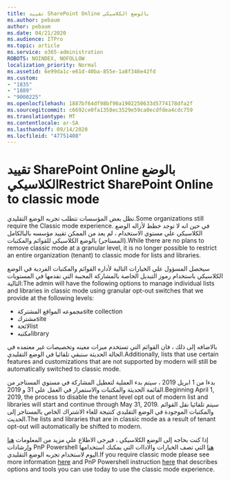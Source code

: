 ```yaml
---
title: تقييد SharePoint Online بالوضع الكلاسيكي
ms.author: pebaum
author: pebaum
ms.date: 04/21/2020
ms.audience: ITPro
ms.topic: article
ms.service: o365-administration
ROBOTS: NOINDEX, NOFOLLOW
localization_priority: Normal
ms.assetid: 6e99da1c-e61d-40ba-855e-1a8f346e42fd
ms.custom:
- "1835"
- "1889"
- "9000225"
ms.openlocfilehash: 1887bf64df98bf90a1902250633d5774178dfa2f
ms.sourcegitcommit: c6692ce0fa1358ec3529e59ca0ecdfdea4cdc759
ms.translationtype: MT
ms.contentlocale: ar-SA
ms.lasthandoff: 09/14/2020
ms.locfileid: "47751408"
---
```

# <a name="restrict-sharepoint-online-to-classic-mode"></a><span data-ttu-id="63735-102">تقييد SharePoint Online بالوضع الكلاسيكي</span><span class="sxs-lookup"><span data-stu-id="63735-102">Restrict SharePoint Online to classic mode</span></span>

<span data-ttu-id="63735-103">تظل بعض المؤسسات تتطلب تجربه الوضع التقليدي.</span><span class="sxs-lookup"><span data-stu-id="63735-103">Some organizations still require the Classic mode experience.</span></span> <span data-ttu-id="63735-104">في حين انه لا توجد خطط لأزاله الوضع الكلاسيكي علي مستوي الاستخدام ، لم يعد من الممكن تقييد مؤسسه بالبالكامل (المستاجر) بالوضع الكلاسيكي للقوائم والمكتبات.</span><span class="sxs-lookup"><span data-stu-id="63735-104">While there are no plans to remove classic mode at a granular level, it is no longer possible to restrict an entire organization (tenant) to classic mode for lists and libraries.</span></span>

<span data-ttu-id="63735-105">سيحصل المسؤول علي الخيارات التالية لأداره القوائم والمكتبات الفردية في الوضع الكلاسيكي باستخدام رموز التبديل الخاصة بالمشاركة المحببة التي نقدمها في المستويات التالية:</span><span class="sxs-lookup"><span data-stu-id="63735-105">The admin will have the following options to manage individual lists and libraries in classic mode using granular opt-out switches that we provide at the following levels:</span></span>

- <span data-ttu-id="63735-106">مجموعه المواقع المشتركة</span><span class="sxs-lookup"><span data-stu-id="63735-106">site collection</span></span>
- <span data-ttu-id="63735-107">مشترك</span><span class="sxs-lookup"><span data-stu-id="63735-107">site</span></span>
- <span data-ttu-id="63735-108">لائحة</span><span class="sxs-lookup"><span data-stu-id="63735-108">list</span></span>
- <span data-ttu-id="63735-109">مكتبه</span><span class="sxs-lookup"><span data-stu-id="63735-109">library</span></span>

<span data-ttu-id="63735-110">بالاضافه إلى ذلك ، فان القوائم التي تستخدم ميزات معينه وتخصيصات غير معتمده في الحالة الحديثة ستبقي تلقائيا في الوضع التقليدي.</span><span class="sxs-lookup"><span data-stu-id="63735-110">Additionally, lists that use certain features and customizations that are not supported by modern will still be automatically switched to classic mode.</span></span>

<span data-ttu-id="63735-111">بدءا من 1 ابريل 2019 ، سيتم بدء العملية لتعطيل المشاركة في مستوي المستاجر من القائمة الحديثة والمكتبات والاستمرار في العمل علي 31 و 2019.</span><span class="sxs-lookup"><span data-stu-id="63735-111">Beginning April 1, 2019, the process to disable the tenant level opt out of modern list and libraries will start and continue through May 31, 2019.</span></span>  <span data-ttu-id="63735-112">سيتم تلقائيا نقل القوائم والمكتبات الموجودة في الوضع التقليدي كنتيجة للغاء الاشتراك الخاص بالمستاجر إلى الحديث.</span><span class="sxs-lookup"><span data-stu-id="63735-112">The lists and libraries that are in classic mode as a result of tenant opt-out will automatically be shifted to modern.</span></span>

<span data-ttu-id="63735-113">إذا كنت بحاجه إلى الوضع الكلاسيكي ، فيرجى الاطلاع علي مزيد من المعلومات [هنا](https://techcommunity.microsoft.com/t5/Microsoft-SharePoint-Blog/Delivering-SharePoint-modern-experiences/ba-p/315023) وإرشادات PnP Powershell [هنا](https://docs.microsoft.com/sharepoint/dev/transform/modernize-userinterface-lists-and-libraries-optout) التي تصف الخيارات والاداات التي يمكنك استخدامها اليوم لاستخدام تجربه الوضع التقليدي.</span><span class="sxs-lookup"><span data-stu-id="63735-113">If you require classic mode please see more information [here](https://techcommunity.microsoft.com/t5/Microsoft-SharePoint-Blog/Delivering-SharePoint-modern-experiences/ba-p/315023) and PnP Powershell instruction [here](https://docs.microsoft.com/sharepoint/dev/transform/modernize-userinterface-lists-and-libraries-optout) that describes options and tools you can use today to use the classic mode experience.</span></span>
